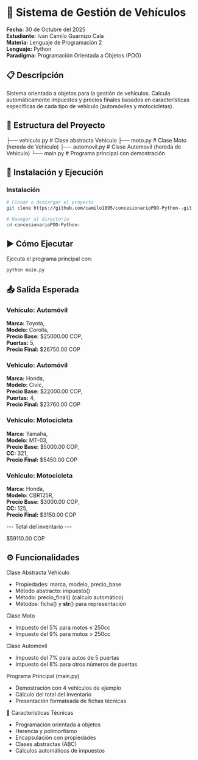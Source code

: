 # 🚗 Sistema de Gestión de Vehículos

**Fecha:** 30 de Octubre del 2025  
**Estudiante:** Ivan Camilo Guarnizo Cala  
**Materia:** Lenguaje de Programación 2  
**Lenguaje:** Python  
**Paradigma:** Programación Orientada a Objetos (POO)

## 📋 Descripción

Sistema orientado a objetos para la gestión de vehículos. Calcula automáticamente impuestos y precios finales basados en características específicas de cada tipo de vehículo (automóviles y motocicletas).

## 📁 Estructura del Proyecto

├── vehiculo.py # Clase abstracta Vehiculo
├── moto.py # Clase Moto (hereda de Vehiculo)
├── automovil.py # Clase Automovil (hereda de Vehiculo)
└── main.py # Programa principal con demostración

## 🚀 Instalación y Ejecución

### Instalación

```bash
# Clonar o descargar el proyecto
git clone https://github.com/camilo1895/concesionarioPOO-Python-.git

# Navegar al directorio
cd concesionarioPOO-Python-
```

## ▶️ Cómo Ejecutar

Ejecuta el programa principal con:

```bash
python main.py
```

## 📤 Salida Esperada

### Vehiculo: Automóvil

**Marca:** Toyota,  
**Modelo:** Corolla,  
**Precio Base:** $25000.00 COP,  
**Puertas:** 5,  
**Precio Final:** $26750.00 COP

### Vehiculo: Automóvil

**Marca:** Honda,  
**Modelo:** Civic,  
**Precio Base:** $22000.00 COP,  
**Puertas:** 4,  
**Precio Final:** $23760.00 COP

### Vehiculo: Motocicleta

**Marca:** Yamaha,  
**Modelo:** MT-03,  
**Precio Base:** $5000.00 COP,  
**CC:** 321,  
**Precio Final:** $5450.00 COP

### Vehiculo: Motocicleta

**Marca:** Honda,  
**Modelo:** CBR125R,  
**Precio Base:** $3000.00 COP,  
**CC:** 125,  
**Precio Final:** $3150.00 COP

--- Total del inventario ---

$59110.00 COP

## ⚙️ Funcionalidades

Clase Abstracta Vehiculo

- Propiedades: marca, modelo, precio_base
- Método abstracto: impuesto()
- Método: precio_final() (cálculo automático)
- Métodos: ficha() y **str**() para representación

Clase Moto

- Impuesto del 5% para motos ≤ 250cc
- Impuesto del 9% para motos > 250cc

Clase Automovil

- Impuesto del 7% para autos de 5 puertas
- Impuesto del 8% para otros números de puertas

Programa Principal (main.py)

- Demostración con 4 vehículos de ejemplo
- Cálculo del total del inventario
- Presentación formateada de fichas técnicas

🧠 Características Técnicas

- Programación orientada a objetos
- Herencia y polimorfismo
- Encapsulación con propiedades
- Clases abstractas (ABC)
- Cálculos automáticos de impuestos
